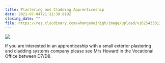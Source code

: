```yaml
---
title: Plastering and Cladding Apprenticeship
date: 2021-07-04T21:11:39.819Z
closing_date: ""
file: https://res.cloudinary.com/whanganuihigh/image/upload/v1625433313/Careers%20and%20Vocational/Plaster-and-Cladding-Works-Dubai.jpg
---
```

![](https://res.cloudinary.com/whanganuihigh/image/upload/v1625433313/Careers%20and%20Vocational/Plaster-and-Cladding-Works-Dubai.jpg)

If you are interested in an apprenticeship with a small exterior plastering and cladding systems company please see Mrs Howard in the Vocational Office between D7/D8.